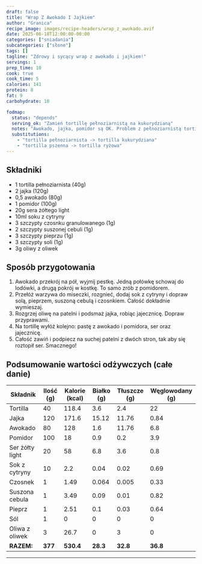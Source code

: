 ```yaml
---
draft: false
title: "Wrap Z Awokado I Jajkiem"
author: "Granica"
recipe_image: images/recipe-headers/wrap_z_awokado.avif
date: 2025-06-18T12:00:00-00:00
categories: ["sniadania"]
subcategories: ["słone"]
tags: []
tagline: "Zdrowy i sycący wrap z awokado i jajkiem!"
servings: 1
prep_time: 10
cook: true
cook_time: 5
calories: 141
protein: 8
fat: 9
carbohydrate: 10

fodmap:
  status: "depends"
  serving_ok: "Zamień tortillę pełnoziarnistą na kukurydzianą"
  notes: "Awokado, jajka, pomidor są OK. Problem z pełnoziarnistą tortillą"
  substitutions:
    - "tortilla pełnoziarnista -> tortilla kukurydziana"
    - "tortilla pszenna -> tortilla ryżowa"
---
```


## Składniki
- 1 tortilla pełnoziarnista (40g)
- 2 jajka (120g)
- 0,5 awokado (80g)
- 1 pomidor (100g)
- 20g sera żółtego light
- 10ml soku z cytryny
- 3 szczypty czosnku granulowanego (1g)
- 2 szczypty suszonej cebuli (1g)
- 3 szczypty pieprzu (1g)
- 3 szczypty soli (1g)
- 3g oliwy z oliwek

## Sposób przygotowania
1. Awokado przekrój na pół, wyjmij pestkę. Jedną połówkę schowaj do lodówki, a drugą pokrój w kostkę. To samo zrób z pomidorem.
2. Przełóż warzywa do miseczki, rozgnieć, dodaj sok z cytryny i dopraw solą, pieprzem, suszoną cebulą i czosnkiem. Całość dokładnie wymieszaj.
3. Rozgrzej oliwę na patelni i podsmaż jajka, robiąc jajecznicę. Dopraw przyprawami.
4. Na tortillę wyłóż kolejno: pastę z awokado i pomidora, ser oraz jajecznicę.
5. Całość zawiń i podpiecz na suchej patelni z dwóch stron, tak aby się roztopił ser. Smacznego!

## Podsumowanie wartości odżywczych (całe danie)

| Składnik         | Ilość (g) | Kalorie (kcal) | Białko (g) | Tłuszcze (g) | Węglowodany (g) |
|------------------|-----------|---------------|------------|--------------|-----------------|
| Tortilla         | 40        | 118.4         | 3.6        | 2.4          | 22              |
| Jajka            | 120       | 171.6         | 15.12      | 11.76        | 0.84            |
| Awokado          | 80        | 128           | 1.6        | 11.76        | 6.8             |
| Pomidor          | 100       | 18            | 0.9        | 0.2          | 3.9             |
| Ser żółty light  | 20        | 58            | 6.8        | 3.6          | 0.8             |
| Sok z cytryny    | 10        | 2.2           | 0.04       | 0.02         | 0.69            |
| Czosnek          | 1         | 1.49          | 0.064      | 0.005        | 0.33            |
| Suszona cebula   | 1         | 3.49          | 0.09       | 0.01         | 0.82            |
| Pieprz           | 1         | 2.51          | 0.1        | 0.03         | 0.64            |
| Sól              | 1         | 0             | 0          | 0            | 0               |
| Oliwa z oliwek   | 3         | 26.7          | 0          | 3            | 0               |
| **RAZEM:**       | **377**   | **530.4**     | **28.3**   | **32.8**     | **36.8**        |

---